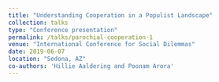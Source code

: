 ```yaml
---
title: "Understanding Cooperation in a Populist Landscape"
collection: talks
type: "Conference presentation"
permalink: /talks/parochial-cooperation-1
venue: "International Conference for Social Dilemmas"
date: 2019-06-07
location: "Sedona, AZ"
co-authors: 'Hillie Aaldering and Poonam Arora'
---
```


<!-- Google tag (gtag.js) -->
<script async src="https://www.googletagmanager.com/gtag/js?id=G-Q95WSVMDNZ"></script>
<script>
  window.dataLayer = window.dataLayer || [];
  function gtag(){dataLayer.push(arguments);}
  gtag('js', new Date());

  gtag('config', 'G-Q95WSVMDNZ');
</script>